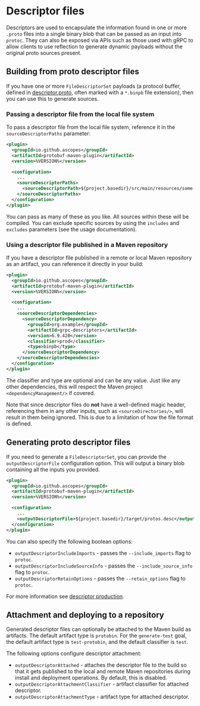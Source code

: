 # Descriptor files

<div id="pmp-toc"></div>

Descriptors are used to encapsulate the information found in one or more `.proto` files into a 
single binary blob that can be passed as an input into `protoc`. They can also be exposed via APIs
such as those used with gRPC to allow clients to use reflection to generate dynamic payloads without
the original proto sources present.

## Building from proto descriptor files

If you have one or more `FileDescriptorSet` payloads (a protocol buffer, defined in
[descriptor.proto](https://github.com/protocolbuffers/protobuf/blob/main/src/google/protobuf/descriptor.proto), often marked with a `*.binpb` file extension), then you can use this
to generate sources.

### Passing a descriptor file from the local file system

To pass a descriptor file from the local file system, reference it in the `sourceDescriptorPaths`
parameter:

```xml
<plugin>
  <groupId>io.github.ascopes</groupId>
  <artifactId>protobuf-maven-plugin</artifactId>
  <version>%VERSION%</version>

  <configuration>
    ...
    <sourceDescriptorPaths>
      <sourceDescriptorPath>${project.basedir}/src/main/resources/some-descriptor.binpb</sourceDescriptorPath>
    </sourceDescriptorPaths>
  </configuration>
</plugin>
```

You can pass as many of these as you like. All sources within these will be compiled. You can
exclude specific sources by using the `includes` and `excludes` parameters (see the usage
documentation).

### Using a descriptor file published in a Maven repository

If you have a descriptor file published in a remote or local Maven repository as an artifact, you
can reference it directly in your build:

```xml
<plugin>
  <groupId>io.github.ascopes</groupId>
  <artifactId>protobuf-maven-plugin</artifactId>
  <version>%VERSION%</version>

  <configuration>
    ...
    <sourceDescriptorDependencies>
      <sourceDescriptorDependency>
        <groupId>org.example</groupId>
        <artifactId>grpc-descriptors</artifactId>
        <version>6.9.420</version>
        <classifier>prod</classifier>
        <type>binpb</type>
      </sourceDescriptorDependency>
    </sourceDescriptorDependencies>
  </configuration>
</plugin>
```

The classifier and type are optional and can be any value. Just like any other dependencies, this
will respect the Maven project `<dependencyManagement/>` if covered.

Note that since descriptor files do **not** have a well-defined magic header, referencing them in
any other inputs, such as `<sourceDirectories/>`, will result in them being ignored. This is due to
a limitation of how the file format is defined.

## Generating proto descriptor files

If you need to generate a `FileDescriptorSet`, you can provide the `outputDescriptorFile`
configuration option. This will output a binary blob containing all the inputs you provided.

```xml
<plugin>
  <groupId>io.github.ascopes</groupId>
  <artifactId>protobuf-maven-plugin</artifactId>
  <version>%VERSION%</version>

  <configuration>
    ...
    <outputDescriptorFile>${project.basedir}/target/protos.desc</outputDescriptorFile>
  </configuration>
</plugin>
```

You can also specify the following boolean options:

- `outputDescriptorIncludeImports` - passes the `--include_imports` flag to `protoc`.
- `outputDescriptorIncludeSourceInfo` - passes the `--include_source_info` flag to `protoc`.
- `outputDescriptorRetainOptions` - passes the `--retain_options` flag to `protoc`.

For more information see [descriptor production](https://protobuf.com/docs/descriptors#descriptor-production).

## Attachment and deploying to a repository

Generated descriptor files can optionally be attached to the Maven build as artifacts. The default 
artifact type is `protobin`. For the `generate-test` goal, the default artifact type is 
`test-protobin`, and the default classifier is `test`.

The following options configure descriptor attachment:

- `outputDescriptorAttached` - attaches the descriptor file to the build so that it gets published
  to the local and remote Maven repositories during install and deployment operations. By default,
  this is disabled.
- `outputDescriptorAttachmentClassifier` - artifact classifier for attached descriptor.
- `outputDescriptorAttachmentType` - artifact type for attached descriptor.
